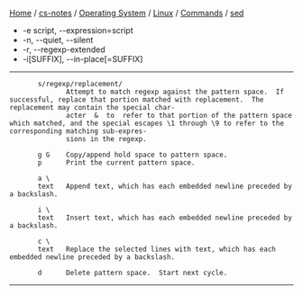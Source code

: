 [Home](https://mengxianbin.github.io) /
[cs-notes](https://mengxianbin.github.io/cs-notes/site) /
[Operating System](https://mengxianbin.github.io/cs-notes/site/Operating%20System) /
[Linux](https://mengxianbin.github.io/cs-notes/site/Operating%20System/Linux) /
[Commands](https://mengxianbin.github.io/cs-notes/site/Operating%20System/Linux/Commands) /
[sed](https://mengxianbin.github.io/cs-notes/site/Operating%20System/Linux/Commands/sed)

* -e script, --expression=script
* -n, --quiet, --silent
* -r, --regexp-extended
* -i[SUFFIX], --in-place[=SUFFIX]

---

```
       s/regexp/replacement/
              Attempt to match regexp against the pattern space.  If successful, replace that portion matched with replacement.  The replacement may contain the special char-     
              acter  &  to  refer to that portion of the pattern space which matched, and the special escapes \1 through \9 to refer to the corresponding matching sub-expres-     
              sions in the regexp.

       g G    Copy/append hold space to pattern space.              
       p      Print the current pattern space.       

       a \
       text   Append text, which has each embedded newline preceded by a backslash.

       i \
       text   Insert text, which has each embedded newline preceded by a backslash.

       c \
       text   Replace the selected lines with text, which has each embedded newline preceded by a backslash.

       d      Delete pattern space.  Start next cycle.
```

---
